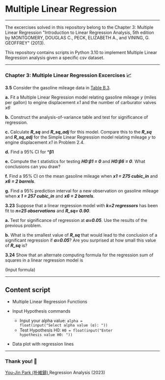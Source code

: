 # Multiple Linear Regression

---

The excercises solved in this repository belong to the Chapter 3: Multiple Linear Regression "Introduction to Linear Regression Analysis, 5th edition by MONTGOMERY, DOUGLAS C., PECK, ELIZABETH A., and VINING, G. GEOFFREY" (2013). 

This repository contains scripts in Python 3.10 to implement Multiple Linear Regression analysis given a specific csv dataset.

---

### Chapter 3: Multiple Linear Regression Excercises :chart_with_upwards_trend: 

**3.5** Consider the gasoline mileage data in [Table B.3](https://raw.githubusercontent.com/ramirezramiro/linear-reg/main/Multiple%20Linear%20Reg%20(ch.3)/data(ch.3)/table-b3.csv).

**a.** Fit a Multiple Linear Regression model relating gasoline mileage <em>y</em> (miles per gallon) to engine displacement <em>x1</em> and the number of carburator valves <em>x6</em> 

**b.** Construct the analysis-of-variance table and test for significance of regression.

**c.** Calculate ***R_sq*** and ***R_sq_adj*** for this model. Compare this to the  ***R_sq*** and ***R_sq_adj*** for the Simple Linear Regression model relating mileage <em>y</em> to engine displacement <em>x1</em> in Problem 2.4.

**d.** Find a 95% CI for ***β1**

**e.** Compute the t statistics for testing ***H0:β1 = 0*** and ***H0:β6 = 0***. What conclusions can you draw?

**f.** Find a 95% CI on the mean gasoline mileage when ***x1 = 275 cubic_in*** and ***x6 = 2 barrels***.

**g.** Find a 95% prediction interval for a new observation on gasoline mileage when ***x 1 = 257 cubic_in*** and ***x6 = 2 barrels***.


**3.23** Suppose that a linear regression model with ***k=2 regressors*** has been fit to ***n=25 observations*** and ***R_sq= 0.90***.

**a.** Test for significance of regression at ***α=0.05***. Use the results of the previous problem.

**b.** What is the smallest value of ***R_sq*** that would lead to the conclusion of a significant regression if ***α=0.05***? Are you surprised at how small this value
of ***R_sq*** is?

**3.24** Show that an alternate computing formula for the regression sum of squares in a linear regression model is

(Input formula)

---


## Content script

- Multiple Linear Regression Functions
- Input Hypothesis commands
    - Input your alpha value:
<code class="orange">alpha = float(input("Select alpha value (α): "))</code>
    - Test Hypothesis H0:
<code class="blue">H0 = float(input("Enter hypothesis value H0: "))</code>

- Data plot with regression lines


---

### Thank you! :turtle: 

[You-Jin Park (朴維鎮) ](https://orcid.org/0000-0002-1006-5380) Regression Analysis (2023)
